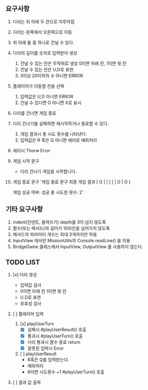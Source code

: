 ## 요구사항

1. 다리는 위 아래 두 칸으로 이루어짐
2. 다리는 왼쪽에서 오른쪽으로 이동
3. 위 아래 둘 중 하나로 건널 수 있다.
4. 다리의 길이를 숫자로 입력받아 생성
   1. 건널 수 있는 칸은 무작위로 생성 0이면 아래 칸, 1이면 윗 칸
   2. 건널 수 있는 칸은 U,D로 표현
   3. 3이상 20이하의 수 아니면 ERROR
5. 플레이어가 이동할 칸을 선택
   1. 입력값은 U,D 아니면 ERROR
   2. 건널 수 있다면 O 아니면 X로 표시
6. 다리를 건너면 게임 종료
7. 다리 건너기를 실패하면 재시작하거나 종료할 수 있다.
   1. 게임 결과시 총 시도 횟수를 나타낸다.
   2. 입력값은 R 혹은 Q 아니면 에러로 예외처리
8. 에러시 Thorw Error
9. 게임 시작 문구
   - 다리 건너기 게임을 시작합니다.
10. 게임 종료 문구
    '게임 종료 문구
    최종 게임 결과
    [ O | | ]
    [ | O | O ]

    게임 성공 여부: 성공
    총 시도한 횟수: 2'

## 기타 요구사항

1. indent(인덴트, 들여쓰기) depth를 3이 넘지 않도록
2. 함수(또는 메서드)의 길이가 10라인을 넘어가지 않도록
3. 메서드의 파라미터 개수는 최대 3개까지만 허용
4. InputView 에서만 MissionUtils의 Console.readLine() 을 이용
5. BridgeGame 클래스에서 InputView, OutputView 를 사용하지 않는다.

## TODO LIST

1. [x] 다리 생성
   - 입력값 검사
   - 0이면 아래 칸 1이면 윗 칸
   - U D로 표현
   - 유효성 검사
2. [ ] 플레이어 입력

   1. [x] playUserTurn
      - [x] 실패시 #playUserResult() 호출
      - [x] 통과시 #playUserTurn() 호출
      - [x] 다리 통과시 함수 종료 return
      - [x] 잘못된 입력시 Error
   2. [ ] playUserResult
      - R혹은 Q를 입력받는다.
      - 예외처리
      - R이면 시도횟수 +1 #playUserTurn() 호출

3. [ ] 결과 값 출력
